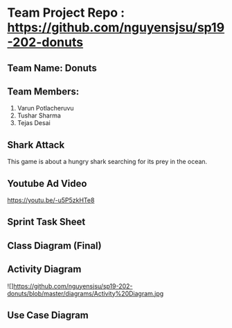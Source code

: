# Team Project Repo : https://github.com/nguyensjsu/sp19-202-donuts

## Team Name: Donuts

## Team Members:
1. Varun Potlacheruvu
2. Tushar Sharma
3. Tejas Desai

## Shark Attack
This game is about a hungry shark searching for its prey in the ocean. 

## Youtube Ad Video

https://youtu.be/-u5P5zkHTe8

## Sprint Task Sheet

## Class Diagram (Final)

## Activity Diagram
![]https://github.com/nguyensjsu/sp19-202-donuts/blob/master/diagrams/Activity%20Diagram.jpg

## Use Case Diagram


